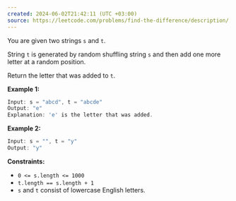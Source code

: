 ```yaml
---
created: 2024-06-02T21:42:11 (UTC +03:00)
source: https://leetcode.com/problems/find-the-difference/description/
---
```

You are given two strings `s` and `t`.

String `t` is generated by random shuffling string `s` and then add one more letter at a random position.

Return the letter that was added to `t`.


**Example 1:**

``` Java
Input: s = "abcd", t = "abcde"
Output: "e"
Explanation: 'e' is the letter that was added.
```


**Example 2:**

``` Java
Input: s = "", t = "y"
Output: "y"
```


**Constraints:**

* `0 <= s.length <= 1000`
* `t.length == s.length + 1`
* `s` and `t` consist of lowercase English letters.
